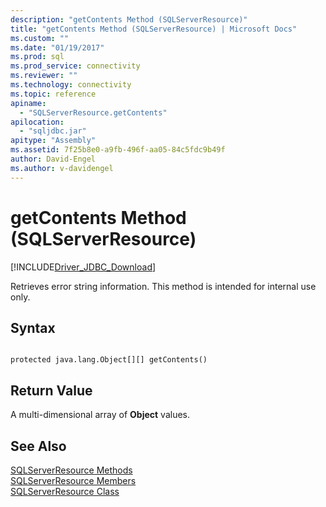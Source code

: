 ```yaml
---
description: "getContents Method (SQLServerResource)"
title: "getContents Method (SQLServerResource) | Microsoft Docs"
ms.custom: ""
ms.date: "01/19/2017"
ms.prod: sql
ms.prod_service: connectivity
ms.reviewer: ""
ms.technology: connectivity
ms.topic: reference
apiname: 
  - "SQLServerResource.getContents"
apilocation: 
  - "sqljdbc.jar"
apitype: "Assembly"
ms.assetid: 7f25b8e0-a9fb-496f-aa05-84c5fdc9b49f
author: David-Engel
ms.author: v-davidengel
---
```

# getContents Method (SQLServerResource)
[!INCLUDE[Driver_JDBC_Download](../../../includes/driver_jdbc_download.md)]

  Retrieves error string information. This method is intended for internal use only.  
  
## Syntax  
  
```  
  
protected java.lang.Object[][] getContents()  
```  
  
## Return Value  
 A multi-dimensional array of **Object** values.  
  
## See Also  
 [SQLServerResource Methods](../../../connect/jdbc/reference/sqlserverresource-methods.md)   
 [SQLServerResource Members](../../../connect/jdbc/reference/sqlserverresource-members.md)   
 [SQLServerResource Class](../../../connect/jdbc/reference/sqlserverresource-class.md)  
  
  
